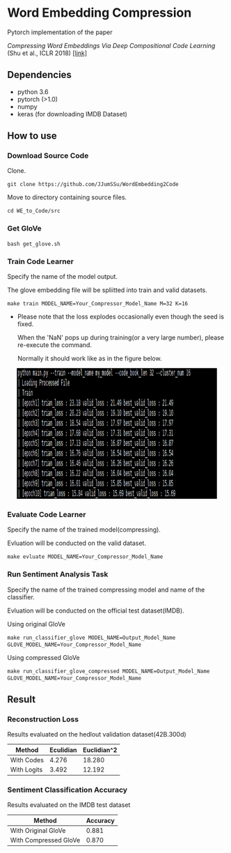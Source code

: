 # Word Embedding Compression
Pytorch implementation of the paper

*Compressing Word Embeddings Via Deep Compositional Code Learning* (Shu et al., ICLR 2018)  [[link]](https://arxiv.org/abs/1711.01068)

## Dependencies

* python 3.6
* pytorch (>1.0)
* numpy
* keras (for downloading IMDB Dataset)

## How to use

### Download Source Code

Clone.

```
git clone https://github.com/JJumSSu/WordEmbedding2Code
```

Move to directory containing source files.

```
cd WE_to_Code/src
```

### Get GloVe

```
bash get_glove.sh
```

### Train Code Learner

Specify the name of the model output.

The glove embedding file will be spliitted into train and valid datasets.

```
make train MODEL_NAME=Your_Compressor_Model_Name M=32 K=16
```

* Please note that the loss explodes occasionally even though the seed is fixed.

  When the 'NaN' pops up during training(or a very large number), please re-execute the command.
  
  Normally it should work like as in the figure below.

<p align="center">
  <img width="460" height="300" src=screenshot.PNG>
</p>
  

### Evaluate Code Learner

Specify the name of the trained model(compressing).

Evluation will be conducted on the valid dataset.

```
make evluate MODEL_NAME=Your_Compressor_Model_Name
```

### Run Sentiment Analysis Task

Specify the name of the trained compressing model and name of the classifier.

Evluation will be conducted on the official test dataset(IMDB).

Using original GloVe

```
make run_classifier_glove MODEL_NAME=Output_Model_Name GLOVE_MODEL_NAME=Your_Compressor_Model_Name
```

Using compressed GloVe

```
make run_classifier_glove_compressed MODEL_NAME=Output_Model_Name GLOVE_MODEL_NAME=Your_Compressor_Model_Name
```

## Result

### Reconstruction Loss 

Results evaluated on the hedlout validation dataset(42B.300d)

|Method|Eculidian|Euclidian^2|
|------|---|---|
|With Codes|4.276|18.280
|With Logits|3.492|12.192

### Sentiment Classification Accuracy

Results evaluated on the IMDB test dataset

|Method|Accuracy|
|------|---|
|With Original GloVe|0.881|
|With Compressed GloVe|0.870|

